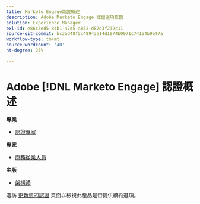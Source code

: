 ```yaml
---
title: Marketo Engage認證概述
description: Adobe Marketo Engage 認證選項概觀
solution: Experience Manager
exl-id: e86c3ed5-84b1-47d5-a852-d87d3f232c11
source-git-commit: bc3ad48f5c48943a14d1974b0971c74154b9ef7a
workflow-type: tm+mt
source-wordcount: '40'
ht-degree: 25%

---
```


# Adobe [!DNL Marketo Engage] 認證概述

**專業**

* [認證專家](/help/certifications/ame/ame-p.md) <!--AD0-E555-->

**專家**

* [商務從業人員](/help/certifications/ame/ame-e-business.md) <!--AD0-E559-->

**主版**

* [架構師](/help/certifications/ame/ame-m-architect.md) <!--AD0-E556-->

造訪 [更新您的認證](/help/certifications/renew.md) 頁面以檢視此產品是否提供續約選項。
